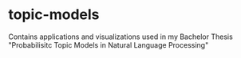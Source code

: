 # topic-models
Contains applications and visualizations used in my Bachelor Thesis "Probabilisitc Topic Models in Natural Language Processing"
